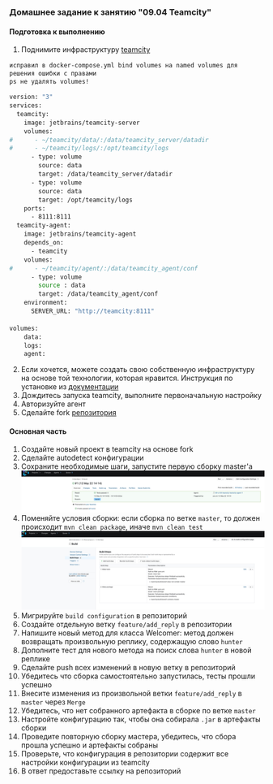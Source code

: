 ### Домашнее задание к занятию "09.04 Teamcity"

#### Подготовка к выполнению

1. Поднимите инфраструктуру [teamcity](./teamcity/docker-compose.yml)
```
исправил в docker-compose.yml bind volumes на named volumes для решения ошибки с правами
ps не удалять volumes!
```
```bash
version: "3"
services:
  teamcity:
    image: jetbrains/teamcity-server
    volumes:
#      - ~/teamcity/data/:/data/teamcity_server/datadir
#      - ~/teamcity/logs/:/opt/teamcity/logs
      - type: volume
        source: data
        target: /data/teamcity_server/datadir
      - type: volume
        source: data
        target: /opt/teamcity/logs
    ports:
      - 8111:8111
  teamcity-agent:
    image: jetbrains/teamcity-agent
    depends_on:
      - teamcity
    volumes:
#      - ~/teamcity/agent/:/data/teamcity_agent/conf
      - type: volume
        source : data
        target: /data/teamcity_agent/conf
    environment:
      SERVER_URL: "http://teamcity:8111"
    
volumes:
    data:
    logs:
    agent:
```
2. Если хочется, можете создать свою собственную инфраструктуру на основе той технологии, которая нравится. Инструкция по установке из [документации](https://www.jetbrains.com/help/teamcity/installing-and-configuring-the-teamcity-server.html)
3. Дождитесь запуска teamcity, выполните первоначальную настройку
4. Авторизуйте агент
5. Сделайте fork [репозитория](https://github.com/aragastmatb/example-teamcity)

#### Основная часть

1. Создайте новый проект в teamcity на основе fork
2. Сделайте autodetect конфигурации
3. Сохраните необходимые шаги, запустите первую сборку master'a
![](pic/09-ci-04-teamcity-1.jpg)
4. Поменяйте условия сборки: если сборка по ветке `master`, то должен происходит `mvn clean package`, иначе `mvn clean test`
![](pic/09-ci-04-teamcity-2.jpg)
5. Мигрируйте `build configuration` в репозиторий
6. Создайте отдельную ветку `feature/add_reply` в репозитории
7. Напишите новый метод для класса Welcomer: метод должен возвращать произвольную реплику, содержащую слово `hunter`
8. Дополните тест для нового метода на поиск слова `hunter` в новой реплике
9. Сделайте push всех изменений в новую ветку в репозиторий
10. Убедитесь что сборка самостоятельно запустилась, тесты прошли успешно
11. Внесите изменения из произвольной ветки `feature/add_reply` в `master` через `Merge`
12. Убедитесь, что нет собранного артефакта в сборке по ветке `master`
13. Настройте конфигурацию так, чтобы она собирала `.jar` в артефакты сборки
14. Проведите повторную сборку мастера, убедитесь, что сбора прошла успешно и артефакты собраны
15. Проверьте, что конфигурация в репозитории содержит все настройки конфигурации из teamcity
16. В ответ предоставьте ссылку на репозиторий